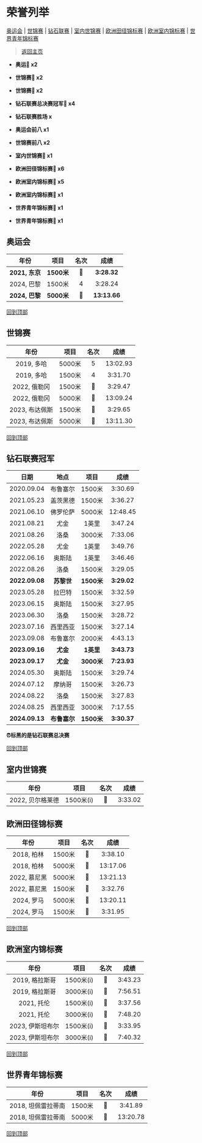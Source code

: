 # 荣誉列举

[奥运会](#奥运会) | [世锦赛](#世锦赛) | [钻石联赛](钻石联赛冠军) | [室内世锦赛](#室内世锦赛) | [欧洲田径锦标赛](#欧洲田径锦标赛) | [欧洲室内锦标赛](#欧洲室内锦标赛) | [世界青年锦标赛](#世界青年锦标赛)

> [返回主页](./Profile.md)

- **奥运🥇 x2**

- **世锦赛🥇 x2**

- **世锦赛🥈 x2**

- **钻石联赛总决赛冠军💎 x4**

- **钻石联赛胜场 x**

- **奥运会前八 x1**

- **世锦赛前八 x2**

- **室内世锦赛🥈 x1**

- **欧洲田径锦标赛🥇 x6**

- **欧洲室内锦标赛🥇 x5**

- **欧洲室内锦标赛🥈 x1**

- **世界青年锦标赛🥈 x1**

- **世界青年锦标赛🥉 x1**

## 奥运会

|      年份      |    项目    | 名次  |     成绩     |
| :------------: | :--------: | :---: | :----------: |
| **2021, 东京** | **1500米** | **🥇** | **3:28.32**  |
|   2024, 巴黎   |   1500米   |   4   |   3:28.24    |
| **2024, 巴黎** | **5000米** | **🥇** | **13:13.66** |

[回到顶部](#荣誉列举)

## 世锦赛

|     年份     |  项目  |  名次   | 成绩 |
| :----------: | :----: | :-----: | :--: |
|  2019, 多哈  | 5000米 |    5    | 13:02.93 |
|  2019, 多哈  | 1500米 |    4    | 3:31.70 |
| 2022, 俄勒冈 | 1500米 | 🥈 |3:29.47|
| 2022, 俄勒冈 | 5000米 |    🥇    |13:09.24|
| 2023, 布达佩斯 | 1500米 | 🥈 |3:29.65|
| 2023, 布达佩斯 | 5000米 | 🥇 |13:11.30|

[回到顶部](#荣誉列举)

## 钻石联赛冠军


| 日期 | 地点 | 项目 | 成绩 |
| :--: | :--: | :--: | :--: |
| 2020.09.04 | 布鲁塞尔 | 1500米 | 3:30.69  |
| 2021.05.23 | 盖茨黑德 | 1500米 | 3:36.27  |
| 2021.06.10 | 佛罗伦萨 | 5000米 | 12:48.45 |
| 2021.08.21 | 尤金   | 1英里   | 3:47.24  |
| 2021.08.26 | 洛桑   | 3000米 | 7:33.06  |
| 2022.05.28 | 尤金   | 1英里   | 3:49.76  |
| 2022.06.16 | 奥斯陆  | 1英里   | 3:46.46  |
| 2022.08.26 | 洛桑   | 1500米 | 3:29.05  |
| **2022.09.08** | **苏黎世** | **1500米** | **3:29.02** |
| 2023.05.28 | 拉巴特  | 1500米 | 3:32.59  |
| 2023.06.15 | 奥斯陆  | 1500米 | 3:27.95  |
| 2023.06.30 | 洛桑   | 1500米 | 3:28.72  |
| 2023.07.16 | 西里西亚 | 1500米 | 3:27.14  |
| 2023.09.08 | 布鲁塞尔 | 2000米 | 4:43.13  |
| **2023.09.16** | **尤金** | **1英里** | **3:43.73** |
| **2023.09.17** | **尤金** | **3000米** | **7:23.93** |
| 2024.05.30 | 奥斯陆  | 1500米 | 3:29.74  |
| 2024.07.12 | 摩纳哥  | 1500米 | 3:26.73  |
| 2024.08.22 | 洛桑   | 1500米 | 3:27.83  |
| 2024.08.25 | 西里西亚 | 3000米 | 7:17.55  |
| **2024.09.13** | **布鲁塞尔** | **1500米** | **3:30.37** |

**⏰标黑的是钻石联赛总决赛**

[回到顶部](#荣誉列举)

## 室内世锦赛

|       年份       |   项目    | 名次 |  成绩   |
| :--------------: | :-------: | :--: | :-----: |
| 2022, 贝尔格莱德 | 1500米(i) |  🥈   | 3:33.02 |

## 欧洲田径锦标赛

|     年份     |  项目  | 名次 |   成绩   |
| :----------: | :----: | :--: | :------: |
|  2018, 柏林  | 1500米 |  🥇   | 3:38.10  |
|  2018, 柏林  | 5000米 |  🥇   | 13:17.06 |
| 2022, 慕尼黑 | 5000米 |  🥇   | 13:21.13 |
| 2022, 慕尼黑 | 1500米 |  🥇   | 3:32.76  |
|  2024, 罗马  | 5000米 |  🥇   | 13:20.11 |
|  2024, 罗马  | 1500米 |  🥇   | 3:31.95  |

[回到顶部](#荣誉列举)

## 欧洲室内锦标赛

|       年份       |   项目    | 名次 |  成绩   |
| :--------------: | :-------: | :--: | :-----: |
|  2019, 格拉斯哥  | 1500米(i) |  🥈   | 3:43.23 |
|  2019, 格拉斯哥  | 3000米(i) |  🥇   | 7:56.51 |
|    2021, 托伦    | 1500米(i) |  🥇   | 3:37.56 |
|    2021, 托伦    | 3000米(i) |  🥇   | 7:48.20 |
| 2023, 伊斯坦布尔 | 1500米(i) |  🥇   | 3:33.95 |
| 2023, 伊斯坦布尔 | 3000米(i) |  🥇   | 7:40.32 |

[回到顶部](#荣誉列举)

## 世界青年锦标赛

|        年份        |  项目  | 名次 |   成绩   |
| :----------------: | :----: | :--: | :------: |
| 2018, 坦佩雷拉蒂南 | 1500米 |  🥈   | 3:41.89  |
| 2018, 坦佩雷拉蒂南 | 5000米 |  🥉   | 13:20.78 |

[回到顶部](#荣誉列举)
